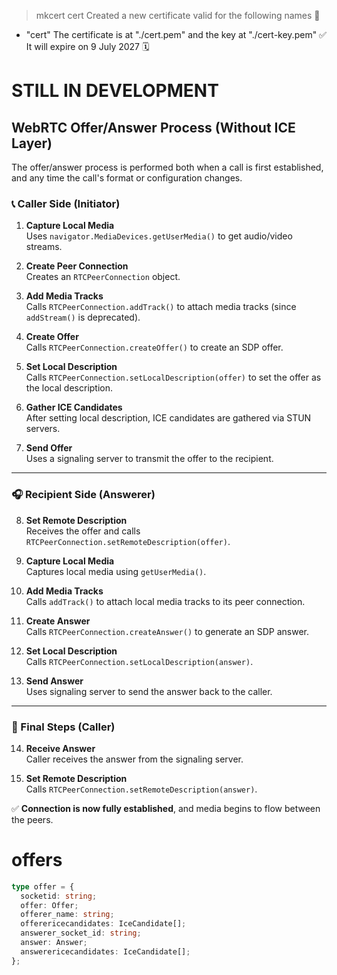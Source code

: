 > mkcert cert
> Created a new certificate valid for the following names 📜

- "cert"
  The certificate is at "./cert.pem" and the key at "./cert-key.pem" ✅
  It will expire on 9 July 2027 🗓

# STILL IN DEVELOPMENT

## WebRTC Offer/Answer Process (Without ICE Layer)

The offer/answer process is performed both when a call is first established, and any time the call's format or configuration changes.

### 📞 Caller Side (Initiator)

1. **Capture Local Media**  
   Uses `navigator.MediaDevices.getUserMedia()` to get audio/video streams.

2. **Create Peer Connection**  
   Creates an `RTCPeerConnection` object.

3. **Add Media Tracks**  
   Calls `RTCPeerConnection.addTrack()` to attach media tracks (since `addStream()` is deprecated).

4. **Create Offer**  
   Calls `RTCPeerConnection.createOffer()` to create an SDP offer.

5. **Set Local Description**  
   Calls `RTCPeerConnection.setLocalDescription(offer)` to set the offer as the local description.

6. **Gather ICE Candidates**  
   After setting local description, ICE candidates are gathered via STUN servers.

7. **Send Offer**  
   Uses a signaling server to transmit the offer to the recipient.

---

### 🎧 Recipient Side (Answerer)

8. **Set Remote Description**  
   Receives the offer and calls `RTCPeerConnection.setRemoteDescription(offer)`.

9. **Capture Local Media**  
   Captures local media using `getUserMedia()`.

10. **Add Media Tracks**  
    Calls `addTrack()` to attach local media tracks to its peer connection.

11. **Create Answer**  
    Calls `RTCPeerConnection.createAnswer()` to generate an SDP answer.

12. **Set Local Description**  
    Calls `RTCPeerConnection.setLocalDescription(answer)`.

13. **Send Answer**  
    Uses signaling server to send the answer back to the caller.

---

### 🔁 Final Steps (Caller)

14. **Receive Answer**  
    Caller receives the answer from the signaling server.

15. **Set Remote Description**  
    Calls `RTCPeerConnection.setRemoteDescription(answer)`.

✅ **Connection is now fully established**, and media begins to flow between the peers.

# offers

```typescript
type offer = {
  socketid: string;
  offer: Offer;
  offerer_name: string;
  offerericecandidates: IceCandidate[];
  answerer_socket_id: string;
  answer: Answer;
  answerericecandidates: IceCandidate[];
};
```
